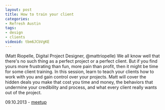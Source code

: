 ```yaml
---
layout: post
title: How to train your client
categories:
- Refresh Austin
tags:
- design
- clients
videoid: tbm6JCbVgKE
---
```



<P>(Matt Riopelle, Digital Project Designer, @mattriopelle) 
We all know well that there's no such thing as a perfect project or a perfect client. But if you find yours more frustrating than fun, more pain than profit, then it might be time for some client training. In this session, learn to teach your clients how to work with you and gain control over your projects. Matt will cover the hidden deals you make that cost you time and money, the behaviors that undermine your credibility and process, and what every client really wants out of the project.  </P>

09.10.2013 - <a href="http://www.meetup.com/Austin-Web-Design/events/131256362/">meetup</a>

